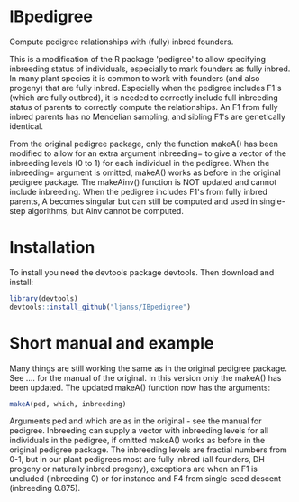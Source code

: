 # IBpedigree
Compute pedigree relationships with (fully) inbred founders.

This is a modification of the R package 'pedigree' to allow specifying inbreeding status of individuals, especially
to mark founders as fully inbred. In many plant species it is common to work with founders (and also progeny) that are
fully inbred. Especially when the pedigree includes F1's (which are fully outbred), it is needed to correctly include
full inbreeding status of parents to correctly compute the relationships. An F1 from fully inbred parents has
no Mendelian sampling, and sibling F1's are genetically identical.

From the original pedigree package, only the function makeA() has been modified to allow for an extra argument
inbreeding= to give a vector of the inbreeding levels (0 to 1) for each individual in the pedigree. 
When the inbreeding= argument is omitted, makeA() works as before in the original pedigree package. 
The makeAinv() function is NOT updated and cannot include inbreeding. When the pedigree includes F1's from
fully inbred parents, A becomes singular but can still be computed and used in single-step algorithms, but Ainv
cannot be computed. 

# Installation

To install you need the devtools package devtools. Then download and install:

``` r
library(devtools)
devtools::install_github("ljanss/IBpedigree")
```

# Short manual and example

Many things are still working the same as in the original pedigree package. See .... for the manual of the original.
In this version only the makeA() has been updated. The updated makeA() function now has the arguments:

``` r
makeA(ped, which, inbreeding)
```

Arguments ped and which are as in the original - see the manual for pedigree.
Inbreeding can supply a vector with inbreeding levels for all individuals in the pedigree, if omitted makeA() works
as before in the original pedigree package. The inbreeding levels are fractial numbers from 0-1, but in our plant pedigrees
most are fully inbred (all founders, DH progeny or naturally inbred progeny), exceptions are when an F1 is uncluded (inbreeding 0)
or for instance and F4 from single-seed descent (inbreeding 0.875). 

